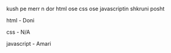 kush pe merr n dor html ose css ose javascriptin shkruni posht



html - Doni

css - N/A

javascript - Amari
